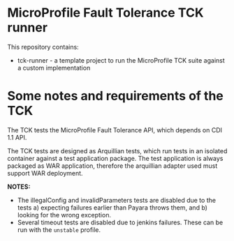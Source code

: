 # MicroProfile Fault Tolerance TCK runner

This repository contains:
 
 - tck-runner - a template project to run the MicroProfile TCK suite against a custom implementation

# Some notes and requirements of the TCK

The TCK tests the MicroProfile Fault Tolerance API, which depends on CDI 1.1 API.

The TCK tests are designed as Arquillian tests, which run tests in an isolated container against a test application package. The test application is always packaged as WAR application, therefore the arquillian adapter used must support WAR deployment.

**NOTES:**

* The illegalConfig and invalidParameters tests are disabled due to the tests a) expecting failures earlier than Payara throws them, and b) looking for the wrong exception.
* Several timeout tests are disabled due to jenkins failures. These can be run with the `unstable` profile.